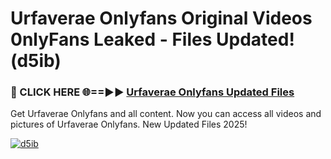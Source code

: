 # Urfaverae Onlyfans Original Videos 0nlyFans Leaked - Files Updated! (d5ib)

<h3>🔴 CLICK HERE 🌐==►► <a href="https://tinyurl.com/2m67pmp6" rel="nofollow">Urfaverae Onlyfans Updated Files</a></h3>

Get Urfaverae Onlyfans and all content. Now you can access all videos and pictures of Urfaverae Onlyfans. New Updated Files 2025!

[![d5ib](https://i.imgur.com/H4QAA4z.gif)](https://tinyurl.com/2m67pmp6)